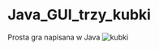 # Java_GUI_trzy_kubki
Prosta gra napisana w Java
![kubki](https://cloud.githubusercontent.com/assets/19596057/23810639/b0430d20-05d2-11e7-923b-e68f59b52897.gif)
